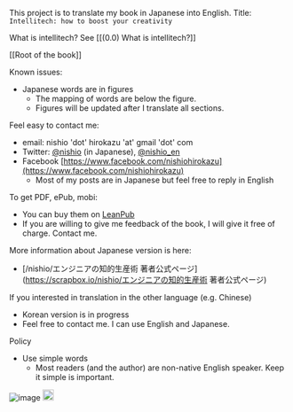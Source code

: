 
This project is to translate my book in Japanese into English.
Title: `Intellitech: how to boost your creativity`

What is intellitech? See [[(0.0) What is intellitech?]]

[[Root of the book]]

Known issues:
- Japanese words are in figures
    - The mapping of words are below the figure.
    - Figures will be updated after I translate all sections.

Feel easy to contact me:
- email: nishio 'dot' hirokazu 'at' gmail 'dot' com
- Twitter: [@nishio](https://twitter.com/nishio) (in Japanese), [@nishio_en](https://twitter.com/nishio_en)
- Facebook [https://www.facebook.com/nishiohirokazu](https://www.facebook.com/nishiohirokazu)
    - Most of my posts are in Japanese but feel free to reply in English

To get PDF, ePub, mobi:
- You can buy them on [LeanPub](https://leanpub.com/intellitech-howtoboostyourcreativity)
- If you are willing to give me feedback of the book, I will give it free of charge. Contact me.

More information about Japanese version is here:
- [/nishio/エンジニアの知的生産術 著者公式ページ](https://scrapbox.io/nishio/エンジニアの知的生産術 著者公式ページ)

If you interested in translation in the other language (e.g. Chinese)
- Korean version is in progress
- Feel free to contact me. I can use English and Japanese.

Policy
- Use simple words
    - Most readers (and the author) are non-native English speaker. Keep it simple is important.

![image](https://gyazo.com/4e6c0c66493453b966079f3ea5cbc003/thumb/1000)
<img src='https://scrapbox.io/api/pages/nishio/en/icon' alt='en.icon' height="19.5"/>